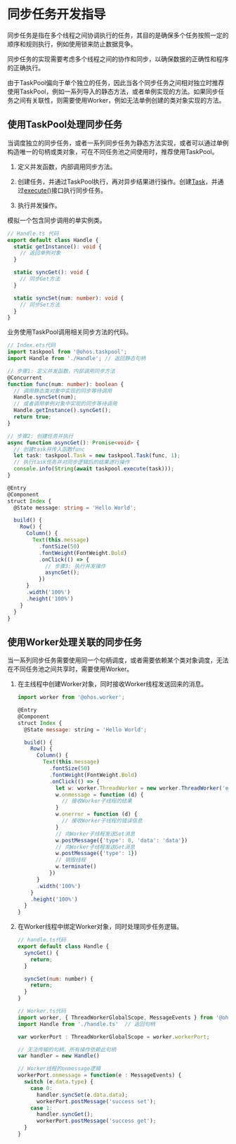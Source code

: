 # 同步任务开发指导


同步任务是指在多个线程之间协调执行的任务，其目的是确保多个任务按照一定的顺序和规则执行，例如使用锁来防止数据竞争。


同步任务的实现需要考虑多个线程之间的协作和同步，以确保数据的正确性和程序的正确执行。

由于TaskPool偏向于单个独立的任务，因此当各个同步任务之间相对独立时推荐使用TaskPool，例如一系列导入的静态方法，或者单例实现的方法。如果同步任务之间有关联性，则需要使用Worker，例如无法单例创建的类对象实现的方法。


## 使用TaskPool处理同步任务

当调度独立的同步任务，或者一系列同步任务为静态方法实现，或者可以通过单例构造唯一的句柄或类对象，可在不同任务池之间使用时，推荐使用TaskPool。

1. 定义并发函数，内部调用同步方法。

2. 创建任务，并通过TaskPool执行，再对异步结果进行操作。创建[Task](../reference/apis/js-apis-taskpool.md#task)，并通过[execute()](../reference/apis/js-apis-taskpool.md#taskpoolexecute-1)接口执行同步任务。

3. 执行并发操作。

模拟一个包含同步调用的单实例类。


```ts
// Handle.ts 代码
export default class Handle {
  static getInstance(): void {
    // 返回单例对象
  }

  static syncGet(): void {
    // 同步Get方法
  }

  static syncSet(num: number): void {
    // 同步Set方法
  }
}
```

业务使用TaskPool调用相关同步方法的代码。


```ts
// Index.ets代码
import taskpool from '@ohos.taskpool';
import Handle from './Handle'; // 返回静态句柄

// 步骤1: 定义并发函数，内部调用同步方法
@Concurrent
function func(num: number): boolean {
  // 调用静态类对象中实现的同步等待调用
  Handle.syncSet(num);
  // 或者调用单例对象中实现的同步等待调用
  Handle.getInstance().syncGet();
  return true;
}

// 步骤2: 创建任务并执行
async function asyncGet(): Promise<void> {
  // 创建task并传入函数func
  let task: taskpool.Task = new taskpool.Task(func, 1);
  // 执行task任务并对同步逻辑后的结果进行操作
  console.info(String(await taskpool.execute(task)));
}

@Entry
@Component
struct Index {
  @State message: string = 'Hello World';

  build() {
    Row() {
      Column() {
        Text(this.message)
          .fontSize(50)
          .fontWeight(FontWeight.Bold)
          .onClick(() => {
            // 步骤3: 执行并发操作
            asyncGet();
          })
      }
      .width('100%')
      .height('100%')
    }
  }
}
```


## 使用Worker处理关联的同步任务

当一系列同步任务需要使用同一个句柄调度，或者需要依赖某个类对象调度，无法在不同任务池之间共享时，需要使用Worker。

1. 在主线程中创建Worker对象，同时接收Worker线程发送回来的消息。

   ```js
   import worker from '@ohos.worker';

   @Entry
   @Component
   struct Index {
     @State message: string = 'Hello World';

     build() {
       Row() {
         Column() {
           Text(this.message)
             .fontSize(50)
             .fontWeight(FontWeight.Bold)
             .onClick(() => {
               let w: worker.ThreadWorker = new worker.ThreadWorker('entry/ets/workers/MyWorker.ts');
               w.onmessage = function (d) {
                 // 接收Worker子线程的结果
               }
               w.onerror = function (d) {
                 // 接收Worker子线程的错误信息
               }
               // 向Worker子线程发送Set消息
               w.postMessage({'type': 0, 'data': 'data'})
               // 向Worker子线程发送Get消息
               w.postMessage({'type': 1})
               // 销毁线程
               w.terminate()
             })
         }
         .width('100%')
       }
       .height('100%')
     }
   }
   ```

2. 在Worker线程中绑定Worker对象，同时处理同步任务逻辑。

   ```js
   // handle.ts代码
   export default class Handle {
     syncGet() {
       return;
     }

     syncSet(num: number) {
       return;
     }
   }

   // Worker.ts代码
   import worker, { ThreadWorkerGlobalScope, MessageEvents } from '@ohos.worker';
   import Handle from './handle.ts'  // 返回句柄

   var workerPort : ThreadWorkerGlobalScope = worker.workerPort;

   // 无法传输的句柄，所有操作依赖此句柄
   var handler = new Handle()

   // Worker线程的onmessage逻辑
   workerPort.onmessage = function(e : MessageEvents) {
     switch (e.data.type) {
       case 0:
         handler.syncSet(e.data.data);
         workerPort.postMessage('success set');
       case 1:
         handler.syncGet();
         workerPort.postMessage('success get');
     }
   }
   ```
